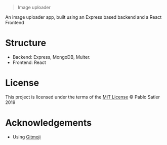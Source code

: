 > Image uploader

An image uploader app, built using an Express based backend and a React Frontend

# Structure

- Backend: Express, MongoDB, Multer.
- Frontend: React 

# License
This project is licensed under the terms of the [MIT License](https://opensource.org/licenses/MIT) © Pablo Satler 2019

# Acknowledgements
- Using [Gitmoji](https://gitmoji.carloscuesta.me/)